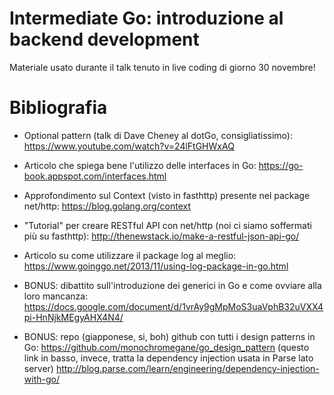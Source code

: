 # Intermediate Go: introduzione al backend development

Materiale usato durante il talk tenuto in live coding di giorno 30 novembre!

# Bibliografia

- Optional pattern (talk di Dave Cheney al dotGo, consigliatissimo):
https://www.youtube.com/watch?v=24lFtGHWxAQ

- Articolo che spiega bene l'utilizzo delle interfaces in Go:
https://go-book.appspot.com/interfaces.html

- Approfondimento sul Context (visto in fasthttp) presente nel package net/http:
https://blog.golang.org/context

- "Tutorial" per creare RESTful API con net/http (noi ci siamo soffermati più su fasthttp):
http://thenewstack.io/make-a-restful-json-api-go/

- Articolo su come utilizzare il package log al meglio:
https://www.goinggo.net/2013/11/using-log-package-in-go.html

- BONUS: dibattito sull'introduzione dei generici in Go e come ovviare alla loro mancanza:
https://docs.google.com/document/d/1vrAy9gMpMoS3uaVphB32uVXX4pi-HnNjkMEgyAHX4N4/

- BONUS: repo (giapponese, si, boh) github con tutti i design patterns in Go:
https://github.com/monochromegane/go_design_pattern
(questo link in basso, invece, tratta la dependency injection usata in Parse lato server)
http://blog.parse.com/learn/engineering/dependency-injection-with-go/